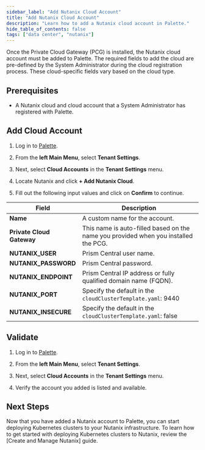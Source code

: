```yaml
---
sidebar_label: "Add Nutanix Cloud Account"
title: "Add Nutanix Cloud Account"
description: "Learn how to add a Nutanix cloud account in Palette."
hide_table_of_contents: false
tags: ["data center", "nutanix"]
---
```


 Once the Private Cloud Gateway (PCG) is installed, the Nutanix cloud account must be added to Palette. The required fields to add the cloud are pre-defined by the System Administrator during the cloud registration process. These cloud-specific fields vary based on the cloud type.

## Prerequisites

- A Nutanix cloud and cloud account that a System Administrator has registered with Palette.


## Add Cloud Account

1. Log in to [Palette](https://console.spectrocloud.com/).

2. From the **left Main Menu**, select **Tenant Settings**. 

3. Next, select **Cloud Accounts** in the **Tenant Settings** menu.

4. Locate Nutanix and click **+ Add Nutanix Cloud**.  

5. Fill out the following input values and click on **Confirm** to continue. 

  | **Field** | **Description** |
  |-----------|-----------------|
  | **Name**| A custom name for the account. |
  | **Private Cloud Gateway**| This name is auto-filled based on the name you provided when you installed the PCG.|
  | **NUTANIX_USER**| Prism Central user name.|
  | **NUTANIX_PASSWORD** | Prism Central password.|
  | **NUTANIX_ENDPOINT** | Prism Central IP address or fully qualified domain name (FQDN).|
  | **NUTANIX_PORT** | Specify the default in the ``cloudClusterTemplate.yaml``: 9440 |
  | **NUTANIX_INSECURE** | Specify the default in the ``cloudClusterTemplate.yaml``: false |

## Validate

1. Log in to [Palette](https://console.spectrocloud.com/).

2. From the **left Main Menu**, select **Tenant Settings**. 

3. Next, select **Cloud Accounts** in the **Tenant Settings** menu. 

4. Verify the account you added is listed and available.


## Next Steps

Now that you have added a Nutanix account to Palette, you can start deploying Kubernetes clusters to your Nutanix infrastructure. To learn how to get started with deploying Kubernetes clusters to Nutanix, review the [Create and Manage Nutanix] guide.